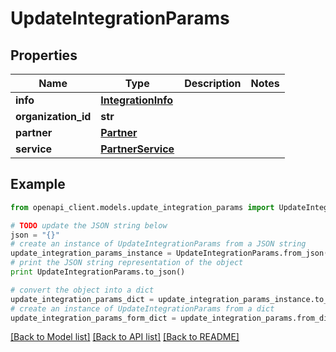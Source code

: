 # UpdateIntegrationParams


## Properties
Name | Type | Description | Notes
------------ | ------------- | ------------- | -------------
**info** | [**IntegrationInfo**](IntegrationInfo.md) |  | 
**organization_id** | **str** |  | 
**partner** | [**Partner**](Partner.md) |  | 
**service** | [**PartnerService**](PartnerService.md) |  | 

## Example

```python
from openapi_client.models.update_integration_params import UpdateIntegrationParams

# TODO update the JSON string below
json = "{}"
# create an instance of UpdateIntegrationParams from a JSON string
update_integration_params_instance = UpdateIntegrationParams.from_json(json)
# print the JSON string representation of the object
print UpdateIntegrationParams.to_json()

# convert the object into a dict
update_integration_params_dict = update_integration_params_instance.to_dict()
# create an instance of UpdateIntegrationParams from a dict
update_integration_params_form_dict = update_integration_params.from_dict(update_integration_params_dict)
```
[[Back to Model list]](../README.md#documentation-for-models) [[Back to API list]](../README.md#documentation-for-api-endpoints) [[Back to README]](../README.md)


